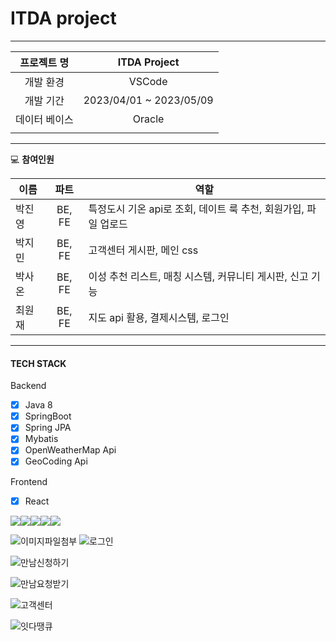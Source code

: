 # ITDA project
***

|프로젝트 명| ITDA Project|
|:---------:| :-------------:|
|개발 환경|  VSCode|
|개발 기간| 2023/04/01 ~ 2023/05/09|
|데이터 베이스| Oracle|
||

***
💻 **참여인원**

| 이름 | 파트 | 역할 |
|----- |	:----------:|----------|
| 박진영 | BE, FE | 특정도시 기온 api로 조회, 데이트 룩 추천, 회원가입, 파일 업로드 |
| 박지민 | BE, FE | 고객센터 게시판, 메인 css|
| 박사온 | BE, FE | 이성 추천 리스트, 매칭 시스템, 커뮤니티 게시판, 신고 기능 |
| 최원재 | BE, FE | 지도 api 활용, 결제시스템, 로그인 |
***
#### **TECH STACK**
Backend
- [x] Java 8
- [x] SpringBoot
- [x] Spring JPA
- [x] Mybatis
- [x] OpenWeatherMap Api
- [x] GeoCoding Api

Frontend
- [x]  React





![](https://velog.velcdn.com/images/jyp423/post/22f2636c-4bbe-4427-9d3b-c9a14d2a6b24/image.PNG)![](https://velog.velcdn.com/images/jyp423/post/a84df446-9b61-47b5-be13-3142b5b9a9b1/image.PNG)![](https://velog.velcdn.com/images/jyp423/post/b6f0a9fb-ec92-45ec-b4f9-d816acb2d2dd/image.PNG)![](https://velog.velcdn.com/images/jyp423/post/a75d22de-c77b-4ffd-a4a5-68c80aa901c3/image.PNG)![](https://velog.velcdn.com/images/jyp423/post/224afe0b-8d44-4db6-8529-06691dd4e0f5/image.PNG)

![이미지파일첨부](https://github.com/Uangi/ITDA/assets/97930866/b0005df6-0fce-46d0-88de-5de1118a41e9)
![로그인](https://github.com/Uangi/ITDA/assets/97930866/3a1bde34-1e92-49b2-9bd1-bb2171592fca)

![만남신청하기](https://github.com/Uangi/ITDA/assets/97930866/5d018e18-a51f-4465-8ff6-ec8d9fe4a4a7)

![만남요청받기](https://github.com/Uangi/ITDA/assets/97930866/2b461191-2e6b-43d3-a8dd-7da8d4debb34)

![고객센터](https://github.com/Uangi/ITDA/assets/97930866/8113998b-6087-4310-9195-25c622116ed7)

![잇다땡큐](https://github.com/Uangi/ITDA/assets/97930866/5391fd8e-ada9-4fdc-8534-fd9825738f7c)









